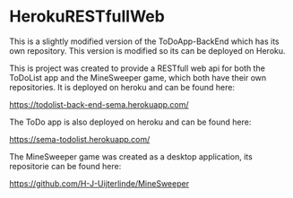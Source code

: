 # HerokuRESTfullWeb
This is a slightly modified version of the ToDoApp-BackEnd which has its own repository. 
This version is modified so its can be deployed on Heroku.

This is project was created to provide a RESTfull web api for both the ToDoList app and the MineSweeper game, 
which both have their own repositories. It is deployed on heroku and can be found here: 

https://todolist-back-end-sema.herokuapp.com/ 

The ToDo app is also deployed on heroku and can be found here: 

https://sema-todolist.herokuapp.com/

The MineSweeper game was created as a desktop application, its repositorie can be found here: 

https://github.com/H-J-Uijterlinde/MineSweeper
